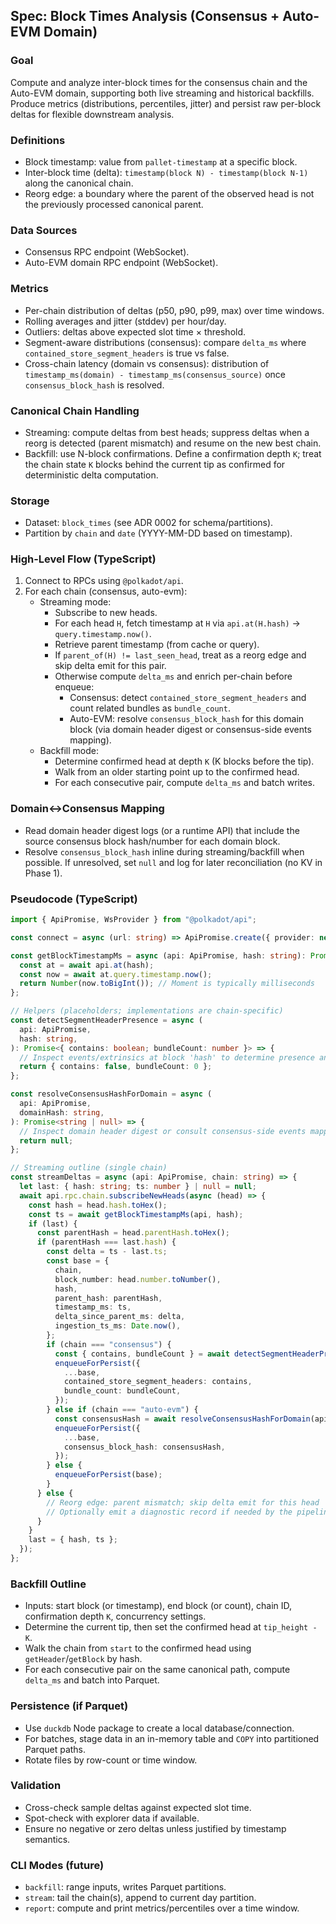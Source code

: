 ## Spec: Block Times Analysis (Consensus + Auto-EVM Domain)

### Goal

Compute and analyze inter-block times for the consensus chain and the Auto-EVM domain, supporting both live streaming and historical backfills. Produce metrics (distributions, percentiles, jitter) and persist raw per-block deltas for flexible downstream analysis.

### Definitions

- Block timestamp: value from `pallet-timestamp` at a specific block.
- Inter-block time (delta): `timestamp(block N) - timestamp(block N-1)` along the canonical chain.
- Reorg edge: a boundary where the parent of the observed head is not the previously processed canonical parent.

### Data Sources

- Consensus RPC endpoint (WebSocket).
- Auto-EVM domain RPC endpoint (WebSocket).

### Metrics

- Per-chain distribution of deltas (p50, p90, p99, max) over time windows.
- Rolling averages and jitter (stddev) per hour/day.
- Outliers: deltas above expected slot time × threshold.
- Segment-aware distributions (consensus): compare `delta_ms` where `contained_store_segment_headers` is true vs false.
- Cross-chain latency (domain vs consensus): distribution of `timestamp_ms(domain) - timestamp_ms(consensus_source)` once `consensus_block_hash` is resolved.

### Canonical Chain Handling

- Streaming: compute deltas from best heads; suppress deltas when a reorg is detected (parent mismatch) and resume on the new best chain.
- Backfill: use N-block confirmations. Define a confirmation depth `K`; treat the chain state `K` blocks behind the current tip as confirmed for deterministic delta computation.

### Storage

- Dataset: `block_times` (see ADR 0002 for schema/partitions).
- Partition by `chain` and `date` (YYYY-MM-DD based on timestamp).

### High-Level Flow (TypeScript)

1. Connect to RPCs using `@polkadot/api`.
2. For each chain (consensus, auto-evm):
   - Streaming mode:
     - Subscribe to new heads.
     - For each head `H`, fetch timestamp at `H` via `api.at(H.hash)` → `query.timestamp.now()`.
     - Retrieve parent timestamp (from cache or query).
     - If `parent_of(H) != last_seen_head`, treat as a reorg edge and skip delta emit for this pair.
     - Otherwise compute `delta_ms` and enrich per-chain before enqueue:
       - Consensus: detect `contained_store_segment_headers` and count related bundles as `bundle_count`.
       - Auto-EVM: resolve `consensus_block_hash` for this domain block (via domain header digest or consensus-side events mapping).
   - Backfill mode:
     - Determine confirmed head at depth `K` (K blocks before the tip).
     - Walk from an older starting point up to the confirmed head.
     - For each consecutive pair, compute `delta_ms` and batch writes.

### Domain↔Consensus Mapping

- Read domain header digest logs (or a runtime API) that include the source consensus block hash/number for each domain block.
- Resolve `consensus_block_hash` inline during streaming/backfill when possible. If unresolved, set `null` and log for later reconciliation (no KV in Phase 1).

### Pseudocode (TypeScript)

```ts
import { ApiPromise, WsProvider } from "@polkadot/api";

const connect = async (url: string) => ApiPromise.create({ provider: new WsProvider(url) });

const getBlockTimestampMs = async (api: ApiPromise, hash: string): Promise<number> => {
  const at = await api.at(hash);
  const now = await at.query.timestamp.now();
  return Number(now.toBigInt()); // Moment is typically milliseconds
};

// Helpers (placeholders; implementations are chain-specific)
const detectSegmentHeaderPresence = async (
  api: ApiPromise,
  hash: string,
): Promise<{ contains: boolean; bundleCount: number }> => {
  // Inspect events/extrinsics at block 'hash' to determine presence and count
  return { contains: false, bundleCount: 0 };
};

const resolveConsensusHashForDomain = async (
  api: ApiPromise,
  domainHash: string,
): Promise<string | null> => {
  // Inspect domain header digest or consult consensus-side events mapping
  return null;
};

// Streaming outline (single chain)
const streamDeltas = async (api: ApiPromise, chain: string) => {
  let last: { hash: string; ts: number } | null = null;
  await api.rpc.chain.subscribeNewHeads(async (head) => {
    const hash = head.hash.toHex();
    const ts = await getBlockTimestampMs(api, hash);
    if (last) {
      const parentHash = head.parentHash.toHex();
      if (parentHash === last.hash) {
        const delta = ts - last.ts;
        const base = {
          chain,
          block_number: head.number.toNumber(),
          hash,
          parent_hash: parentHash,
          timestamp_ms: ts,
          delta_since_parent_ms: delta,
          ingestion_ts_ms: Date.now(),
        };
        if (chain === "consensus") {
          const { contains, bundleCount } = await detectSegmentHeaderPresence(api, hash);
          enqueueForPersist({
            ...base,
            contained_store_segment_headers: contains,
            bundle_count: bundleCount,
          });
        } else if (chain === "auto-evm") {
          const consensusHash = await resolveConsensusHashForDomain(api, hash);
          enqueueForPersist({
            ...base,
            consensus_block_hash: consensusHash,
          });
        } else {
          enqueueForPersist(base);
        }
      } else {
        // Reorg edge: parent mismatch; skip delta emit for this head
        // Optionally emit a diagnostic record if needed by the pipeline
      }
    }
    last = { hash, ts };
  });
};
```

### Backfill Outline

- Inputs: start block (or timestamp), end block (or count), chain ID, confirmation depth `K`, concurrency settings.
- Determine the current tip, then set the confirmed head at `tip_height - K`.
- Walk the chain from `start` to the confirmed head using `getHeader`/`getBlock` by hash.
- For each consecutive pair on the same canonical path, compute `delta_ms` and batch into Parquet.

### Persistence (if Parquet)

- Use `duckdb` Node package to create a local database/connection.
- For batches, stage data in an in-memory table and `COPY` into partitioned Parquet paths.
- Rotate files by row-count or time window.

### Validation

- Cross-check sample deltas against expected slot time.
- Spot-check with explorer data if available.
- Ensure no negative or zero deltas unless justified by timestamp semantics.

### CLI Modes (future)

- `backfill`: range inputs, writes Parquet partitions.
- `stream`: tail the chain(s), append to current day partition.
- `report`: compute and print metrics/percentiles over a time window.
